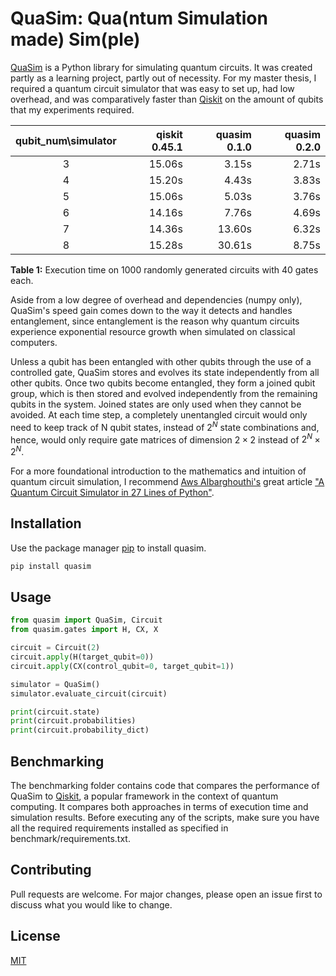 # QuaSim: Qua(ntum Simulation made) Sim(ple)

[QuaSim](https://github.com/westoun/quasim) is a Python library for
simulating quantum circuits. It was created partly as a learning project,
partly out of necessity.
For my master thesis, I required a quantum circuit simulator that was easy
to set up, had low overhead, and was comparatively faster than [Qiskit](https://www.ibm.com/quantum/qiskit)
on the amount of qubits that my experiments required.

| qubit_num\simulator | qiskit 0.45.1 | quasim 0.1.0 | quasim 0.2.0 |
| :-----------------: | -------------:| ------------:| ------------:|
| 3                   | 15.06s        | 3.15s        | 2.71s        | 
| 4                   | 15.20s        | 4.43s        | 3.83s        | 
| 5                   | 15.06s        | 5.03s        | 3.76s        | 
| 6                   | 14.16s        | 7.76s        | 4.69s        | 
| 7                   | 14.36s        | 13.60s       | 6.32s        | 
| 8                   | 15.28s        | 30.61s       | 8.75s        | 


**Table 1:** Execution time on 1000 randomly generated circuits with 40 gates each.

Aside from a low degree of overhead and dependencies (numpy only), QuaSim's speed gain
comes down to the way it detects and handles entanglement, since entanglement is the
reason why quantum circuits experience exponential resource growth when simulated
on classical computers.

Unless a qubit has been entangled with other qubits through the use of a controlled gate,
QuaSim stores and evolves its state independently from all other qubits.
Once two qubits become entangled, they form a joined qubit group, which is then stored and
evolved independently from the remaining qubits in the system.
Joined states are only used when they cannot be avoided.
At each time step, a completely unentangled circuit would only need to keep
track of N qubit states, instead of $2^N$ state combinations and, hence, would
only require gate matrices of dimension $2\times2$ instead of $2^N\times2^N$.

For a more foundational introduction to the mathematics and intuition of quantum
circuit simulation, I recommend [Aws Albarghouthi's](https://pages.cs.wisc.edu/~aws/)
great article ["A Quantum Circuit Simulator in 27 Lines of Python"](https://barghouthi.github.io/2021/08/05/quantum/).

## Installation

Use the package manager [pip](https://pip.pypa.io/en/stable/) to install quasim.

```bash
pip install quasim
```

## Usage

```python
from quasim import QuaSim, Circuit
from quasim.gates import H, CX, X

circuit = Circuit(2)
circuit.apply(H(target_qubit=0))
circuit.apply(CX(control_qubit=0, target_qubit=1))

simulator = QuaSim()
simulator.evaluate_circuit(circuit)

print(circuit.state)
print(circuit.probabilities)
print(circuit.probability_dict)
```

## Benchmarking

The benchmarking folder contains code that compares the performance of
QuaSim to [Qiskit](https://www.ibm.com/quantum/qiskit), a popular framework
in the context of quantum computing.
It compares both approaches in terms of execution time and simulation results.
Before executing any of the scripts,
make sure you have all the required requirements installed as specified in
benchmark/requirements.txt.

## Contributing

Pull requests are welcome. For major changes, please open an issue first
to discuss what you would like to change.

## License

[MIT](https://choosealicense.com/licenses/mit/)
